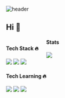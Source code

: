 ![header](https://capsule-render.vercel.app/api?type=soft&color=FD866E&height=150&section=header&text=Nice%20Day💪&fontColor=ffffff&fontSize=60)

<h2> Hi 👋 </h2>

<div style="float:left;">
<h4>Tech Stack 🔥</h4>
  <img src="https://img.shields.io/badge/HTML5-E34F26?style=flat-square&logo=HTML5&logoColor=white"/>
<img src="https://img.shields.io/badge/CSS3-1572B6?style=flat-square&logo=CSS3&logoColor=white" />
<img src="https://img.shields.io/badge/JavaScript-F7DF1E?style=flat-square&logo=JavaScript&logoColor=white" />

<h4>Tech Learning 🔥</h4>
  <img src="https://img.shields.io/badge/Sass-CC6699?style=flat-square&logo=Sass&logoColor=white" />
  <img src="https://img.shields.io/badge/React-61DAFB?style=flat-square&logo=React&logoColor=white" />
  <img src="https://img.shields.io/badge/TypeScript-3178C6?style=flat-square&logo=TypeScript&logoColor=white" />
</div>

<div style="float=right;">
  <h4>Stats</h4>
  <img src="https://github-readme-stats.vercel.app/api?username=Junseong0112&theme=gray&white_icons=true" />
</div>

<!--
**Junseong0112/Junseong0112** is a ✨ _special_ ✨ repository because its `README.md` (this file) appears on your GitHub profile.

Here are some ideas to get you started:

- 🔭 I’m currently working on ...
- 🌱 I’m currently learning ...
- 👯 I’m looking to collaborate on ...
- 🤔 I’m looking for help with ...
- 💬 Ask me about ...
- 📫 How to reach me: ...
- 😄 Pronouns: ...
- ⚡ Fun fact: ...
-->
